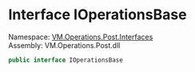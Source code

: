 # Interface IOperationsBase

Namespace: [VM.Operations.Post.Interfaces](VM.Operations.Post.Interfaces.md)  
Assembly: VM.Operations.Post.dll  

```csharp
public interface IOperationsBase
```


